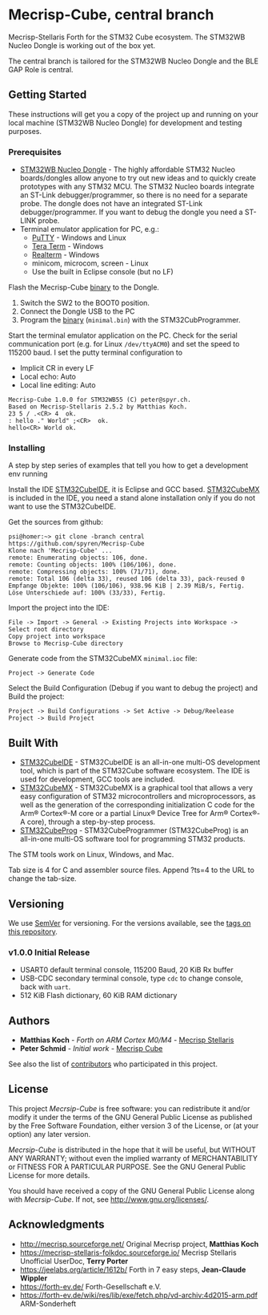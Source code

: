 # Mecrisp-Cube, central branch

Mecrisp-Stellaris Forth for the STM32 Cube ecosystem. 
The STM32WB Nucleo Dongle is working out of the box yet.
 
The central branch is tailored for the STM32WB Nucleo Dongle and the BLE GAP 
Role is central.


## Getting Started

These instructions will get you a copy of the project up and running on your local 
machine (STM32WB Nucleo Dongle) for development and testing purposes. 

### Prerequisites

* [STM32WB Nucleo Dongle](https://www.st.com/en/evaluation-tools/p-nucleo-wb55.html) - 
  The highly affordable STM32 Nucleo boards/dongles allow anyone to try out 
  new ideas and to quickly create prototypes with any STM32 MCU. 
  The STM32 Nucleo boards integrate an ST-Link debugger/programmer, 
  so there is no need for a separate probe. The dongle does not have an 
  integrated ST-Link debugger/programmer. If you want to debug the dongle you 
  need a ST-LINK probe.
* Terminal emulator application for PC, e.g.: 
  * [PuTTY](http://www.putty.org/) - Windows and Linux
  * [Tera Term](http://en.sourceforge.jp/projects/ttssh2/) - Windows
  * [Realterm](http://realterm.sourceforge.net/) - Windows
  * minicom, microcom, screen - Linux
  * Use the built in Eclipse console (but no LF)
 
Flash the Mecrisp-Cube [binary](Release/minimal.bin) to the Dongle.

1. Switch the SW2 to the BOOT0 position.
2. Connect the Dongle USB to the PC
3. Program the [binary](Release/minimal.bin) (`minimal.bin`) with the 
   STM32CubProgrammer.

Start the terminal emulator application on the PC. 
Check for the serial communication port (e.g. for Linux `/dev/ttyACM0`) 
and set the speed to 115200 baud. 
I set the putty terminal configuration to 

  * Implicit CR in every LF 
  * Local echo: Auto
  * Local line editing: Auto
  
```forth
Mecrisp-Cube 1.0.0 for STM32WB55 (C) peter@spyr.ch.
Based on Mecrisp-Stellaris 2.5.2 by Matthias Koch.
23 5 / .<CR> 4  ok.
: hello ." World" ;<CR>  ok.
hello<CR> World ok.
```

### Installing

A step by step series of examples that tell you how to get a development env running

Install the IDE [STM32CubeIDE](https://www.st.com/en/development-tools/stm32cubeide.html), 
it is Eclipse and GCC based. 
[STM32CubeMX](https://www.st.com/en/development-tools/stm32cubemx.html)
is included in the IDE, you need a stand alone installation only if 
you do not want to use the STM32CubeIDE.  

Get the sources from github:

```
psi@homer:~> git clone -branch central https://github.com/spyren/Mecrisp-Cube
Klone nach 'Mecrisp-Cube' ...
remote: Enumerating objects: 106, done.
remote: Counting objects: 100% (106/106), done.
remote: Compressing objects: 100% (71/71), done.
remote: Total 106 (delta 33), reused 106 (delta 33), pack-reused 0
Empfange Objekte: 100% (106/106), 938.96 KiB | 2.39 MiB/s, Fertig.
Löse Unterschiede auf: 100% (33/33), Fertig.
```

Import the project into the IDE:

```
File -> Import -> General -> Existing Projects into Workspace -> Select root directory
Copy project into workspace
Browse to Mecrisp-Cube directory
```

Generate code from the STM32CubeMX `minimal.ioc` file:

```
Project -> Generate Code 
```

Select the Build Configuration (Debug if you want to debug the project) and Build the project:

```
Project -> Build Configurations -> Set Active -> Debug/Reelease 
Project -> Build Project
```


## Built With

* [STM32CubeIDE](https://www.st.com/en/development-tools/stm32cubeide.html) - 
  STM32CubeIDE is an all-in-one multi-OS development tool, 
  which is part of the STM32Cube software ecosystem. The IDE is used for 
  development, GCC tools are included.
* [STM32CubeMX](https://www.st.com/en/development-tools/stm32cubemx.html) - 
  STM32CubeMX is a graphical tool that allows a very easy configuration of 
  STM32 microcontrollers and microprocessors, as well as the generation of 
  the corresponding initialization C code for the Arm® Cortex®-M core or a 
  partial Linux® Device Tree for Arm® Cortex®-A core), through a step-by-step process. 
* [STM32CubeProg](https://www.st.com/en/development-tools/stm32cubeprog.html) - 
  STM32CubeProgrammer (STM32CubeProg) is an all-in-one multi-OS software 
  tool for programming STM32 products. 

The STM tools work on Linux, Windows, and Mac.

Tab size is 4 for C and assembler source files. 
Append ?ts=4 to the URL to change the tab-size.

## Versioning

We use [SemVer](http://semver.org/) for versioning. For the versions available, see the [tags on this repository](https://github.com/your/project/tags). 

### v1.0.0 Initial Release
* USART0 default terminal console, 115200 Baud, 20 KiB Rx buffer
* USB-CDC secondary terminal console, type `cdc` to change console, back with `uart`.
* 512 KiB Flash dictionary, 60 KiB RAM dictionary

## Authors

* **Matthias Koch** - *Forth on ARM Cortex M0/M4* - [Mecrisp Stellaris](http://mecrisp.sourceforge.net/)
* **Peter Schmid** - *Initial work* - [Mecrisp Cube](http://spyr.ch/twiki/bin/view/Cosmac/MecrispCube)

See also the list of [contributors](https://github.com/your/project/contributors) who participated in this project.

## License

This project *Mecrsip-Cube* is free software: you can redistribute it
and/or modify it under the terms of the GNU General Public License as
published by the Free Software Foundation, either version 3 of the
License, or (at your option) any later version.

*Mecrsip-Cube* is distributed in the hope that it will be useful,
but WITHOUT ANY WARRANTY; without even the implied warranty of
MERCHANTABILITY or FITNESS FOR A PARTICULAR PURPOSE.  See the
GNU General Public License for more details.

You should have received a copy of the GNU General Public License along
with *Mecrsip-Cube*. If not, see http://www.gnu.org/licenses/.

## Acknowledgments

* http://mecrisp.sourceforge.net/ Original Mecrisp project, **Matthias Koch**
* https://mecrisp-stellaris-folkdoc.sourceforge.io/ Mecrisp Stellaris Unofficial UserDoc, **Terry Porter**
* https://jeelabs.org/article/1612b/ Forth in 7 easy steps, **Jean-Claude Wippler**
* https://forth-ev.de/ Forth-Gesellschaft e.V.
* https://forth-ev.de/wiki/res/lib/exe/fetch.php/vd-archiv:4d2015-arm.pdf ARM-Sonderheft


